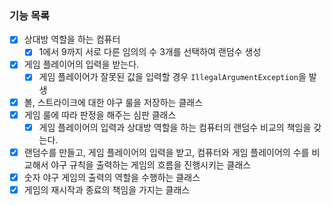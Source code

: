 ### 기능 목록

- [x] 상대방 역할을 하는 컴퓨터
    - [x] 1에서 9까지 서로 다른 임의의 수 3개를 선택하여 랜덤수 생성
-[x] 게임 플레이어의 입력을 받는다.
    - [x] 게임 플레이어가 잘못된 값을 입력할 경우 `IllegalArgumentException`을 발생
-[x] 볼, 스트라이크에 대한 야구 룰을 저장하는 클래스
-[x] 게임 룰에 따라 판정을 해주는 심판 클래스
    - [x] 게임 플레이어의 입력과 상대방 역할을 하는 컴퓨터의 랜덤수 비교의 책임을 갖는다.
-[x] 랜덤수를 만들고, 게임 플레이어의 입력을 받고, 컴퓨터와 게임 플레이어의 수를 비교해서 야구 규칙을 출력하는 게임의 흐름을 진행시키는 클래스
-[x] 숫자 야구 게임의 출력의 역할을 수행하는 클래스
-[x] 게임의 재시작과 종료의 책임을 가지는 클래스